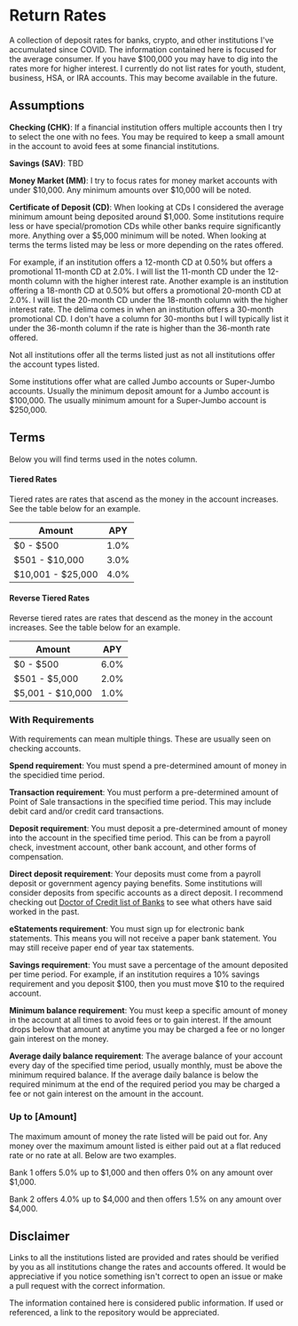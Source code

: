 # Return Rates

A collection of deposit rates for banks, crypto, and other institutions I've accumulated since COVID. The information contained here is focused for the average consumer. If you have $100,000 you may have to dig into the rates more for higher interest. I currently do not list rates for youth, student, business, HSA, or IRA accounts. This may become available in the future.

## Assumptions

**Checking (CHK)**: If a financial institution offers multiple accounts then I try to select the one with no fees. You may be required to keep a small amount in the account to avoid fees at some financial institutions.

**Savings (SAV)**: TBD

**Money Market (MM)**: I try to focus rates for money market accounts with under $10,000. Any minimum amounts over $10,000 will be noted.

**Certificate of Deposit (CD)**: When looking at CDs I considered the average minimum amount being deposited around $1,000. Some institutions require less or have special/promotion CDs while other banks require significantly more. Anything over a $5,000 minimum will be noted. When looking at terms the terms listed may be less or more depending on the rates offered.

For example, if an institution offers a 12-month CD at 0.50% but offers a promotional 11-month CD at 2.0%. I will list the 11-month CD under the 12-month column with the higher interest rate. Another example is an institution offering a 18-month CD at 0.50% but offers a promotional 20-month CD at 2.0%. I will list the 20-month CD under the 18-month column with the higher interest rate. The delima comes in when an institution offers a 30-month promotional CD. I don't have a column for 30-months but I will typically list it under the 36-month column if the rate is higher than the 36-month rate offered.

Not all institutions offer all the terms listed just as not all institutions offer the account types listed.

Some institutions offer what are called Jumbo accounts or Super-Jumbo accounts. Usually the minimum deposit amount for a Jumbo account is $100,000. The usually minimum amount for a Super-Jumbo account is $250,000.

## Terms

Below you will find terms used in the notes column.

#### Tiered Rates

Tiered rates are rates that ascend as the money in the account increases. See the table below for an example.

| Amount | APY |
| ------ | --- |
| $0 - $500 | 1.0% |
| $501 - $10,000 | 3.0% |
| $10,001 - $25,000 | 4.0% |

#### Reverse Tiered Rates

Reverse tiered rates are rates that descend as the money in the account increases. See the table below for an example.

| Amount | APY |
| ------ | --- |
| $0 - $500 | 6.0% |
| $501 - $5,000 |2.0% |
| $5,001 - $10,000 | 1.0% |

### With Requirements

With requirements can mean multiple things. These are usually seen on checking accounts.

**Spend requirement**: You must spend a pre-determined amount of money in the specidied time period.

**Transaction requirement**: You must perform a pre-determined amount of Point of Sale transactions in the specified time period. This may include debit card and/or credit card transactions.

**Deposit requirement**: You must deposit a pre-determined amount of money into the account in the specified time period. This can be from a payroll check, investment account, other bank account, and other forms of compensation.

**Direct deposit requirement**: Your deposits must come from a payroll deposit or government agency paying benefits. Some institutions will consider deposits from specific accounts as a direct deposit. I recommend checking out [Doctor of Credit list of Banks](https://www.doctorofcredit.com/knowledge-base/list-methods-banks-count-direct-deposits/) to see what others have said worked in the past.

**eStatements requirement**: You must sign up for electronic bank statements. This means you will not receive a paper bank statement. You may still receive paper end of year tax statements.

**Savings requirement**: You must save a percentage of the amount deposited per time period. For example, if an institution requires a 10% savings requirement and you deposit $100, then you must move $10 to the required account.

**Minimum balance requirement**: You must keep a specific amount of money in the account at all times to avoid fees or to gain interest. If the amount drops below that amount at anytime you may be charged a fee or no longer gain interest on the money.

**Average daily balance requirement**: The average balance of your account every day of the specified time period, usually monthly, must be above the minimum required balance. If the average daily balance is below the required minimum at the end of the required period you may be charged a fee or not gain interest on the amount in the account.

### Up to [Amount]

The maximum amount of money the rate listed will be paid out for. Any money over the maximum amount listed is either paid out at a flat reduced rate or no rate at all. Below are two examples.

Bank 1 offers 5.0% up to $1,000 and then offers 0% on any amount over $1,000.

Bank 2 offers 4.0% up to $4,000 and then offers 1.5% on any amount over $4,000.

## Disclaimer

Links to all the institutions listed are provided and rates should be verified by you as all institutions change the rates and accounts offered. It would be appreciative if you notice something isn't correct to open an issue or make a pull request with the correct information.

The information contained here is considered public information. If used or referenced, a link to the repository would be appreciated.
